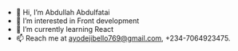 - 👋 Hi, I’m Abdullah Abdulfatai
- 👀 I’m interested in Front development
- 🌱 I’m currently learning React
- 📫 Reach me at ayodejibello769@gmail.com, +234-7064923475.

<!---
ayodejibello/ayodejibello is a ✨ special ✨ repository because its `README.md` (this file) appears on your GitHub profile.
You can click the Preview link to take a look at your changes.
--->
